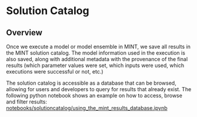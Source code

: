# Solution Catalog
## Overview
Once we execute a model or model ensemble in MINT, we save all results in the MINT solution catalog. The model information used in the execution is also saved, along with additional metadata with the provenance of the final results (which parameter values were set, which inputs were used, which executions were successful or not, etc.)

The solution catalog is accessible as a database that can be browsed, allowing for users and developers to query for results that already exist. The following python notebook shows an example on how to access, browse and filter results: [notebooks/solutioncatalog/using_the_mint_results_database.ipynb](notebooks/solutioncatalog/using_the_mint_results_database.ipynb)